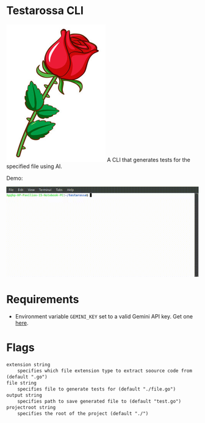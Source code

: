 # Testarossa CLI
![](./rose.jpg)
A CLI that generates tests for the specified file using AI.

Demo:

![demo of product](./demo.gif)


# Requirements

- Environment variable `GEMINI_KEY` set to a valid Gemini API key. Get one [here](https://aistudio.google.com/apikey).

# Flags

    extension string
        specifies which file extension type to extract soource code from (default ".go")
    file string
        specifies file to generate tests for (default "./file.go")
    output string
        specifies path to save generated file to (default "test.go")
    projectroot string
        specifies the root of the project (default "./")
